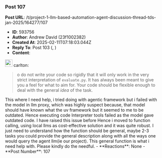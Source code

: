 ### Post 107
**Post URL**: /t/project-1-llm-based-automation-agent-discussion-thread-tds-jan-2025/164277/107
- **ID**: 593756
- **Author**: Andrew David (23f1002382)
- **Created At**: 2025-02-11T07:18:03.044Z
- **Reply To**: Post 103 (, )
- **Content**:  
  <aside class="quote group-ds-students" data-username="carlton" data-post="103" data-topic="164277">
<div class="title">
<div class="quote-controls"></div>
<img alt="" width="24" height="24" src="https://dub1.discourse-cdn.com/flex013/user_avatar/discourse.onlinedegree.iitm.ac.in/carlton/48/56317_2.png" class="avatar"> carlton:</div>
<blockquote>
o do not write your code so rigidly that it will only work in the very strict interpretation of <code>evaluate.py</code>. It has always been meant to give you a feel for what to aim for. Your code should be flexible enough to deal with the general <em>idea</em> of the task.
</blockquote>
</aside>
This where I need help, i tried doing with agentic framework but i failed with the model in llm proxy, which was highly suspect because, that model should have known what the uv framework but it seemed to me to be outdated. Hence executing code Interpreter tools failed as the model gave outdated code. I have raised this issue before
Hence i moved to function calling, using local llms as cost-effective solution and it was quite robust.
I just need to understand how the function should be general, maybe 2-3 tasks you could provide the general description along with all the ways one would query the agent llm(ie our project). This general function is what i need help with. Please kindly do the needful.
- **Reactions**: None
- **Post Number**: 107

